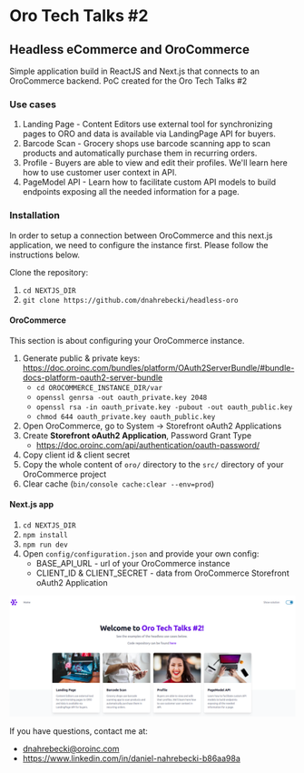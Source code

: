 # Oro Tech Talks #2
## Headless eCommerce and OroCommerce

Simple application build in ReactJS and Next.js that connects to an OroCommerce backend.
PoC created for the Oro Tech Talks #2

### Use cases
1. Landing Page - Content Editors use external tool for synchronizing pages to ORO and data is
   available via LandingPage API for buyers.
2. Barcode Scan - Grocery shops use barcode scanning app to scan products and automatically
   purchase them in recurring orders.
3. Profile - Buyers are able to view and edit their profiles. We'll learn here how to use customer user context in API.
4. PageModel API - Learn how to facilitate custom API models to build endpoints exposing all the needed information for a page.

### Installation

In order to setup a connection between OroCommerce and this next.js application, we need to configure the instance first.
Please follow the instructions below.

Clone the repository:
1. `cd NEXTJS_DIR`
2. `git clone https://github.com/dnahrebecki/headless-oro`

#### OroCommerce

This section is about configuring your OroCommerce instance.

1. Generate public & private keys: https://doc.oroinc.com/bundles/platform/OAuth2ServerBundle/#bundle-docs-platform-oauth2-server-bundle
   - `cd OROCOMMERCE_INSTANCE_DIR/var`
   - `openssl genrsa -out oauth_private.key 2048`
   - `openssl rsa -in oauth_private.key -pubout -out oauth_public.key`
   - `chmod 644 oauth_private.key oauth_public.key`
2. Open OroCommerce, go to System -> Storefront oAuth2 Applications
3. Create **Storefront oAuth2 Application**, Password Grant Type
   - https://doc.oroinc.com/api/authentication/oauth-password/
4. Copy client id & client secret
5. Copy the whole content of `oro/` directory to the `src/` directory of your OroCommerce project
6. Clear cache (`bin/console cache:clear --env=prod`)

#### Next.js app

1. `cd NEXTJS_DIR`
2. `npm install`
3. `npm run dev`
4. Open `config/configuration.json` and provide your own config:
   - BASE_API_URL - url of your OroCommerce instance
   - CLIENT_ID & CLIENT_SECRET - data from OroCommerce Storefront oAuth2 Application

![Headless ORO homepage](/public/headless-home.png)

If you have questions, contact me at: 
- dnahrebecki@oroinc.com
- https://www.linkedin.com/in/daniel-nahrebecki-b86aa98a